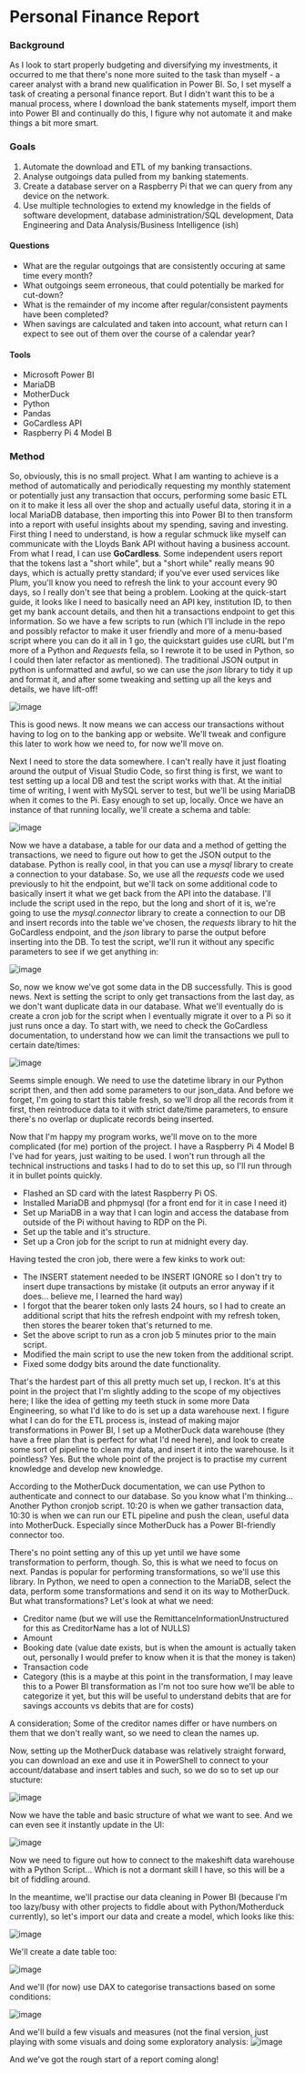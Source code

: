 # Personal Finance Report

### Background
As I look to start properly budgeting and diversifying my investments, it occurred to me that there's none more suited to the task than myself - a career analyst with a brand new qualification in Power BI. So, I set myself a task of creating a personal finance report. But I didn't want this to be a manual process, where I download the bank statements myself, import them into Power BI and continually do this, I figure why not automate it and make things a bit more smart. 

### Goals
1. Automate the download and ETL of my banking transactions.
2. Analyse outgoings data pulled from my banking statements.
3. Create a database server on a Raspberry Pi that we can query from any device on the network.
4. Use multiple technologies to extend my knowledge in the fields of software development, database administration/SQL development, Data Engineering and Data Analysis/Business Intelligence (ish)
#### Questions
* What are the regular outgoings that are consistently occuring at same time every month?
* What outgoings seem erroneous, that could potentially be marked for cut-down?
* What is the remainder of my income after regular/consistent payments have been completed?
* When savings are calculated and taken into account, what return can I expect to see out of them over the course of a calendar year?

#### Tools
* Microsoft Power BI
* MariaDB
* MotherDuck
* Python
* Pandas
* GoCardless API
* Raspberry Pi 4 Model B

### Method
So, obviously, this is no small project. What I am wanting to achieve is a method of automatically and periodically requesting my monthly statement or potentially just any transaction that occurs, performing some basic ETL on it to make it less all over the shop and actually useful data, storing it in a local MariaDB database, then importing this into Power BI to then transform into a report with useful insights about my spending, saving and investing. 
First thing I need to understand, is how a regular schmuck like myself can communicate with the Lloyds Bank API without having a business account. From what I read, I can use **GoCardless**. Some independent users report that the tokens last a "short while", but a "short while" really means 90 days, which is actually pretty standard; if you've ever used services like Plum, you'll know you need to refresh the link to your account every 90 days, so I really don't see that being a problem. Looking at the quick-start guide, it looks like I need to basically need an API key, institution ID, to then get my bank account details, and then hit a transactions endpoint to get this information. So we have a few scripts to run (which I'll include in the repo and possibly refactor to make it user friendly and more of a menu-based script where you can do it all in 1 go, the quickstart guides use cURL but I'm more of a Python and _Requests_ fella, so I rewrote it to be used in Python, so I could then later refactor as mentioned).
The traditional JSON output in python is unformatted and awful, so we can use the _json_ library to tidy it up and format it, and after some tweaking and setting up all the keys and details, we have lift-off!

![image](https://github.com/user-attachments/assets/40c8090a-d6f6-4105-8604-6836dd2f1087)

This is good news. It now means we can access our transactions without having to log on to the banking app or website. We'll tweak and configure this later to work how we need to, for now we'll move on.

Next I need to store the data somewhere. I can't really have it just floating around the output of Visual Studio Code, so first thing is first, we want to test setting up a local DB and test the script works with that. At the initial time of writing, I went with MySQL server to test, but we'll be using MariaDB when it comes to the Pi. Easy enough to set up, locally. Once we have an instance of that running locally, we'll create a schema and table:

![image](https://github.com/user-attachments/assets/8b90db71-7094-4f6b-8b7f-bebdfb70cf23)

Now we have a database, a table for our data and a method of getting the transactions, we need to figure out how to get the JSON output to the database. Python is really cool, in that you can use a _mysql_ library to create a connection to your database. So, we use all the _requests_ code we used previously to hit the endpoint, but we'll tack on some additional code to basically insert it what we get back from the API into the database. I'll include the script used in the repo, but the long and short of it is, we're going to use the _mysql.connector_ library to create a connection to our DB and insert records into the table we've chosen, the _requests_ library to hit the GoCardless endpoint, and the _json_ library to parse the output before inserting into the DB. To test the script, we'll run it without any specific parameters to see if we get anything in:

![image](https://github.com/user-attachments/assets/e50d397e-d27a-412a-97a5-dd0b81afb510)

So, now we know we've got some data in the DB successfully. This is good news. Next is setting the script to only get transactions from the last day, as we don't want duplicate data in our database. What we'll eventually do is create a cron job for the script when I eventually migrate it over to a Pi so it just runs once a day. To start with, we need to check the GoCardless documentation, to understand how we can limit the transactions we pull to certain date/times:

![image](https://github.com/user-attachments/assets/c3437625-629e-4759-bf41-c62bf13d7e40)

Seems simple enough. We need to use the datetime library in our Python script then, and then add some parameters to our json_data. And before we forget, I'm going to start this table fresh, so we'll drop all the records from it first, then reintroduce data to it with strict date/time parameters, to ensure there's no overlap or duplicate records being inserted. 

Now that I'm happy my program works, we'll move on to the more complicated (for me) portion of the project. I have a Raspberry Pi 4 Model B I've had for years, just waiting to be used. I won't run through all the technical instructions and tasks I had to do to set this up, so I'll run through it in bullet points quickly.
* Flashed an SD card with the latest Raspberry Pi OS.
* Installed MariaDB and phpmysql (for a front end for it in case I need it)
* Set up MariaDB in a way that I can login and access the database from outside of the Pi without having to RDP on the Pi.
* Set up the table and it's structure.
* Set up a Cron job for the script to run at midnight every day.

Having tested the cron job, there were a few kinks to work out:
* The INSERT statement needed to be INSERT IGNORE so I don't try to insert dupe transactions by mistake (it outputs an error anyway if it does... believe me, I learned the hard way)
* I forgot that the bearer token only lasts 24 hours, so I had to create an additional script that hits the refresh endpoint with my refresh token, then stores the bearer token that's returned to me.
* Set the above script to run as a cron job 5 minutes prior to the main script.
* Modified the main script to use the new token from the additional script.
* Fixed some dodgy bits around the date functionality.

That's the hardest part of this all pretty much set up, I reckon. It's at this point in the project that I'm slightly adding to the scope of my objectives here; I like the idea of getting my teeth stuck in some more Data Engineering, so what I'd like to do is set up a data warehouse next. I figure what I can do for the ETL process is, instead of making major transformations in Power BI, I set up a MotherDuck data warehouse (they have a free plan that is perfect for what I'd need here), and look to create some sort of pipeline to clean my data, and insert it into the warehouse. Is it pointless? Yes. But the whole point of the project is to practise my current knowledge and develop new knowledge.

According to the MotherDuck documentation, we can use Python to authenticate and connect to our database. So you know what I'm thinking... Another Python cronjob script. 10:20 is when we gather transaction data, 10:30 is when we can run our ETL pipeline and push the clean, useful data into MotherDuck. Especially since MotherDuck has a Power BI-friendly connector too. 

There's no point setting any of this up yet until we have some transformation to perform, though. So, this is what we need to focus on next. Pandas is popular for performing transformations, so we'll use this library. 
In Python, we need to open a connection to the MariaDB, select the data, perform some transformations and send it on its way to MotherDuck. But what transformations? Let's look at what we need:
* Creditor name (but we will use the RemittanceInformationUnstructured for this as CreditorName has a lot of NULLS)
* Amount
* Booking date (value date exists, but is when the amount is actually taken out, personally I would prefer to know when it is that the money is taken)
* Transaction code
* Category (this is a maybe at this point in the transformation, I may leave this to a Power BI transformation as I'm not too sure how we'll be able to categorize it yet, but this will be useful to understand debits that are for savings accounts vs debits that are for costs)

A consideration; Some of the creditor names differ or have numbers on them that we don't really want, so we need to clean the names up. 

Now, setting up the MotherDuck database was relatively straight forward, you can download an exe and use it in PowerShell to connect to your account/database and insert tables and such, so we do so to set up our stucture:

![image](https://github.com/user-attachments/assets/3a3976b0-44b0-4e7d-912a-8a51d8563536)

Now we have the table and basic structure of what we want to see. And we can even see it instantly update in the UI:

![image](https://github.com/user-attachments/assets/a25617c9-52bf-4157-88f2-3b0f7cfa5148)

Now we need to figure out how to connect to the makeshift data warehouse with a Python Script... Which is not a dormant skill I have, so this will be a bit of fiddling around. 

In the meantime, we'll practise our data cleaning in Power BI (because I'm too lazy/busy with other projects to fiddle about with Python/Motherduck currently), so let's import our data and create a model, which looks like this:

![image](https://github.com/user-attachments/assets/92e21aec-0e7c-4efe-9071-3f963ffe8654)

We'll create a date table too:

![image](https://github.com/user-attachments/assets/4b95d048-fae0-4df3-98e0-07d0ca64855d)

And we'll (for now) use DAX to categorise transactions based on some conditions:

![image](https://github.com/user-attachments/assets/ca275381-d898-4559-87c9-cfc3f9b60777)

And we'll build a few visuals and measures (not the final version, just playing with some visuals and doing some exploratory analysis:
![image](https://github.com/user-attachments/assets/0bb7c62e-1a30-478e-89bd-129c34ed6f29)


And we've got the rough start of a report coming along!

